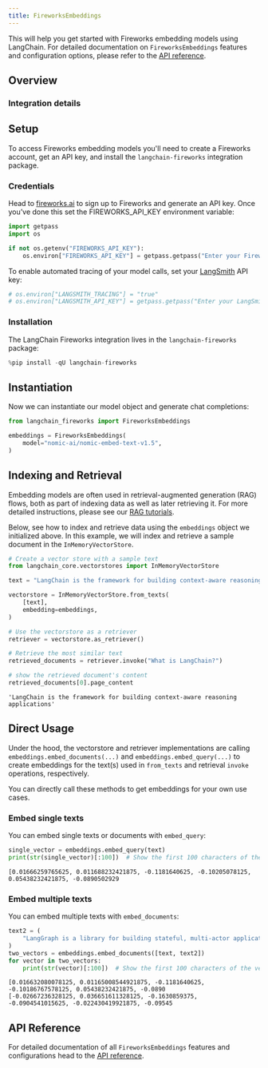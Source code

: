```yaml
---
title: FireworksEmbeddings
---
```


This will help you get started with Fireworks embedding models using LangChain. For detailed documentation on `FireworksEmbeddings` features and configuration options, please refer to the [API reference](https://python.langchain.com/api_reference/fireworks/embeddings/langchain_fireworks.embeddings.FireworksEmbeddings.html).

## Overview

### Integration details

<ItemTable category="text_embedding" item="Fireworks" />

## Setup

To access Fireworks embedding models you'll need to create a Fireworks account, get an API key, and install the `langchain-fireworks` integration package.

### Credentials

Head to [fireworks.ai](https://fireworks.ai/) to sign up to Fireworks and generate an API key. Once you’ve done this set the FIREWORKS_API_KEY environment variable:

```python
import getpass
import os

if not os.getenv("FIREWORKS_API_KEY"):
    os.environ["FIREWORKS_API_KEY"] = getpass.getpass("Enter your Fireworks API key: ")
```

To enable automated tracing of your model calls, set your [LangSmith](https://docs.smith.langchain.com/) API key:

```python
# os.environ["LANGSMITH_TRACING"] = "true"
# os.environ["LANGSMITH_API_KEY"] = getpass.getpass("Enter your LangSmith API key: ")
```

### Installation

The LangChain Fireworks integration lives in the `langchain-fireworks` package:

```python
%pip install -qU langchain-fireworks
```

## Instantiation

Now we can instantiate our model object and generate chat completions:

```python
from langchain_fireworks import FireworksEmbeddings

embeddings = FireworksEmbeddings(
    model="nomic-ai/nomic-embed-text-v1.5",
)
```

## Indexing and Retrieval

Embedding models are often used in retrieval-augmented generation (RAG) flows, both as part of indexing data as well as later retrieving it. For more detailed instructions, please see our [RAG tutorials](/oss/tutorials/rag).

Below, see how to index and retrieve data using the `embeddings` object we initialized above. In this example, we will index and retrieve a sample document in the `InMemoryVectorStore`.

```python
# Create a vector store with a sample text
from langchain_core.vectorstores import InMemoryVectorStore

text = "LangChain is the framework for building context-aware reasoning applications"

vectorstore = InMemoryVectorStore.from_texts(
    [text],
    embedding=embeddings,
)

# Use the vectorstore as a retriever
retriever = vectorstore.as_retriever()

# Retrieve the most similar text
retrieved_documents = retriever.invoke("What is LangChain?")

# show the retrieved document's content
retrieved_documents[0].page_content
```

```output
'LangChain is the framework for building context-aware reasoning applications'
```

## Direct Usage

Under the hood, the vectorstore and retriever implementations are calling `embeddings.embed_documents(...)` and `embeddings.embed_query(...)` to create embeddings for the text(s) used in `from_texts` and retrieval `invoke` operations, respectively.

You can directly call these methods to get embeddings for your own use cases.

### Embed single texts

You can embed single texts or documents with `embed_query`:

```python
single_vector = embeddings.embed_query(text)
print(str(single_vector)[:100])  # Show the first 100 characters of the vector
```

```output
[0.01666259765625, 0.011688232421875, -0.1181640625, -0.10205078125, 0.05438232421875, -0.0890502929
```

### Embed multiple texts

You can embed multiple texts with `embed_documents`:

```python
text2 = (
    "LangGraph is a library for building stateful, multi-actor applications with LLMs"
)
two_vectors = embeddings.embed_documents([text, text2])
for vector in two_vectors:
    print(str(vector)[:100])  # Show the first 100 characters of the vector
```

```output
[0.016632080078125, 0.01165008544921875, -0.1181640625, -0.10186767578125, 0.05438232421875, -0.0890
[-0.02667236328125, 0.036651611328125, -0.1630859375, -0.0904541015625, -0.022430419921875, -0.09545
```

## API Reference

For detailed documentation of all `FireworksEmbeddings` features and configurations head to the [API reference](https://python.langchain.com/api_reference/fireworks/embeddings/langchain_fireworks.embeddings.FireworksEmbeddings.html).
